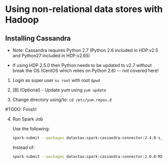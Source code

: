 # Using non-relational data stores with Hadoop

## Installing Cassandra

- Note: Cassandra requires Python 2.7 (Python 2.6 included in HDP:v2.5 and Python27 included in HDP:v2.65)

- If using HDP 2.5.0 then Python needs to be updated to v2.7 without break the OS (CentOS which relies on Python 2.6) -- not covered here!

1. Login as super user `su root` with root `$pwd`

2. [B] (Optional) - Update yum using `yum update`

3. Change directory using/to: `cd /etc/yum.repos.d`

#TODO: Finish!

4. Run Spark Job

    Use the following:

    ```sh
    spark-submit --packages datastax:spark-cassandra-connector:2.4.0-s_2.11 CassandraSpark.py
    ```

    Instead of:

    ```sh
    spark-submit --packages datastax:spark-cassandra-connector:2.0.0-M2-s_2.11 CassandraSpark.py
    ```
